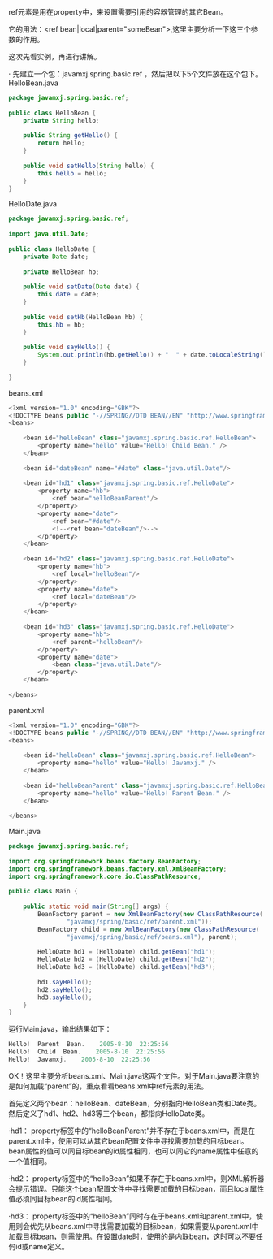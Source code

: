 ref元素是用在property中，来设置需要引用的容器管理的其它Bean。
 
   它的用法：<ref  bean|local|parent="someBean">,这里主要分析一下这三个参数的作用。
 
   这次先看实例，再进行讲解。
 
·  先建立一个包：javamxj.spring.basic.ref  ，然后把以下5个文件放在这个包下。
HelloBean.java  
```java
package javamxj.spring.basic.ref;  
  
public class HelloBean {  
    private String hello;  
  
    public String getHello() {  
        return hello;  
    }  
  
    public void setHello(String hello) {  
        this.hello = hello;  
    }  
}  
```
HelloDate.java  
```java
package javamxj.spring.basic.ref;  
  
import java.util.Date;  
  
public class HelloDate {  
    private Date date;  
  
    private HelloBean hb;  
  
    public void setDate(Date date) {  
        this.date = date;  
    }  
  
    public void setHb(HelloBean hb) {  
        this.hb = hb;  
    }  
  
    public void sayHello() {  
        System.out.println(hb.getHello() + "  " + date.toLocaleString());  
    }  
  
}   
```
beans.xml
```java
<?xml version="1.0" encoding="GBK"?>   
<!DOCTYPE beans public "-//SPRING//DTD BEAN//EN" "http://www.springframework.org/dtd/spring-beans.dtd">  
<beans>  
      
    <bean id="helloBean" class="javamxj.spring.basic.ref.HelloBean">  
        <property name="hello" value="Hello! Child Bean." />  
    </bean>  
      
    <bean id="dateBean" name="#date" class="java.util.Date"/>  
      
    <bean id="hd1" class="javamxj.spring.basic.ref.HelloDate">  
        <property name="hb">  
            <ref bean="helloBeanParent"/>  
        </property>  
        <property name="date">  
            <ref bean="#date"/>  
            <!--<ref bean="dateBean"/>-->  
        </property>  
    </bean>  
      
    <bean id="hd2" class="javamxj.spring.basic.ref.HelloDate">  
        <property name="hb">  
            <ref local="helloBean"/>  
        </property>  
        <property name="date">  
            <ref local="dateBean"/>  
        </property>  
    </bean>  
      
    <bean id="hd3" class="javamxj.spring.basic.ref.HelloDate">  
        <property name="hb">  
            <ref parent="helloBean"/>  
        </property>  
        <property name="date">  
            <bean class="java.util.Date"/>  
        </property>  
    </bean>  
      
</beans>  
```

parent.xml  
```java
<?xml version="1.0" encoding="GBK"?>   
<!DOCTYPE beans public "-//SPRING//DTD BEAN//EN" "http://www.springframework.org/dtd/spring-beans.dtd">  
<beans>  
      
    <bean id="helloBean" class="javamxj.spring.basic.ref.HelloBean">  
        <property name="hello" value="Hello! Javamxj." />  
    </bean>  
      
    <bean id="helloBeanParent" class="javamxj.spring.basic.ref.HelloBean">  
        <property name="hello" value="Hello! Parent Bean." />  
    </bean>  
      
</beans>   
```

Main.java 
```java
package javamxj.spring.basic.ref;  
  
import org.springframework.beans.factory.BeanFactory;  
import org.springframework.beans.factory.xml.XmlBeanFactory;  
import org.springframework.core.io.ClassPathResource;  
  
public class Main {  
  
    public static void main(String[] args) {  
        BeanFactory parent = new XmlBeanFactory(new ClassPathResource(  
                "javamxj/spring/basic/ref/parent.xml"));  
        BeanFactory child = new XmlBeanFactory(new ClassPathResource(  
                "javamxj/spring/basic/ref/beans.xml"), parent);  
  
        HelloDate hd1 = (HelloDate) child.getBean("hd1");  
        HelloDate hd2 = (HelloDate) child.getBean("hd2");  
        HelloDate hd3 = (HelloDate) child.getBean("hd3");  
  
        hd1.sayHello();  
        hd2.sayHello();  
        hd3.sayHello();  
    }  
}   
```

运行Main.java，输出结果如下：
```java
Hello!  Parent  Bean.    2005-8-10  22:25:56
Hello!  Child  Bean.    2005-8-10  22:25:56
Hello!  Javamxj.    2005-8-10  22:25:56
```

OK！这里主要分析beans.xml、Main.java这两个文件。对于Main.java要注意的是如何加载“parent”的，重点看看beans.xml中ref元素的用法。
 
   首先定义两个bean：helloBean、dateBean，分别指向HelloBean类和Date类。然后定义了hd1、hd2、hd3等三个bean，都指向HelloDate类。
 
·hd1：
   property标签中的“helloBeanParent”并不存在于beans.xml中，而是在parent.xml中，使用<ref  bean="someBean">可以从其它bean配置文件中寻找需要加载的目标bean。bean属性的值可以同目标bean的id属性相同，也可以同它的name属性中任意的一个值相同。
 
·hd2：
     property标签中的“helloBean”如果不存在于beans.xml中，则XML解析器会提示错误。<ref  local="someBean">只能这个bean配置文件中寻找需要加载的目标bean，而且local属性值必须同目标bean的id属性相同。
 
·hd3：
     property标签中的“helloBean”同时存在于beans.xml和parent.xml中，使用<ref  bean="someBean">则会优先从beans.xml中寻找需要加载的目标bean，如果需要从parent.xml中加载目标bean，则需使用<ref  parent="someBean">。在设置date时，使用的是内联bean，这时可以不要任何id或name定义。
